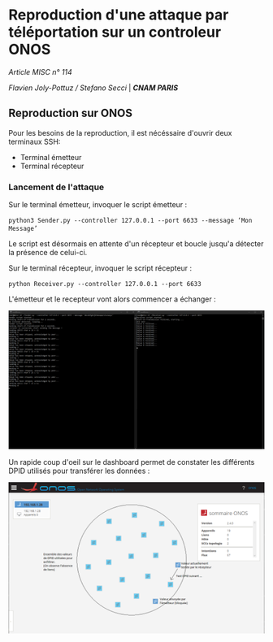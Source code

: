 # Reproduction d'une attaque par téléportation sur un controleur ONOS

_Article MISC n° 114_

_Flavien Joly-Pottuz / Stefano Secci_ | _**CNAM PARIS**_

## Reproduction sur ONOS

Pour les besoins de la reproduction, il est nécéssaire d'ouvrir deux terminaux SSH:
+ Terminal émetteur
+ Terminal récepteur

### Lancement de l'attaque

Sur le terminal émetteur, invoquer le script émetteur :

```
python3 Sender.py --controller 127.0.0.1 --port 6633 --message ‘Mon Message’
```

Le script est désormais en attente d'un récepteur et boucle jusqu'a détecter la présence de celui-ci.

Sur le terminal récepteur, invoquer le script récepteur :

```
python Receiver.py --controller 127.0.0.1 --port 6633
```

L'émetteur et le recepteur vont alors commencer a échanger :


![alt text](img/terminaux_shell.png "Terminaux émetteur et récepteur")


Un rapide coup d'oeil sur le dashboard permet de constater les différents DPID utilisés pour transférer les données :

![alt text](img/dashboard_onos.png "Dashboard ONOS")

